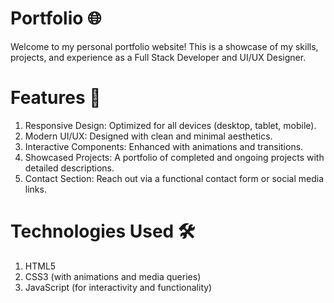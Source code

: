 # Portfolio 🌐
Welcome to my personal portfolio website! This is a showcase of my skills, projects, and experience as a Full Stack Developer and UI/UX Designer.

# Features 🚀
1. Responsive Design: Optimized for all devices (desktop, tablet, mobile).
2. Modern UI/UX: Designed with clean and minimal aesthetics.
3. Interactive Components: Enhanced with animations and transitions.
4. Showcased Projects: A portfolio of completed and ongoing projects with detailed descriptions.
5. Contact Section: Reach out via a functional contact form or social media links.

# Technologies Used 🛠️
1. HTML5
2. CSS3 (with animations and media queries)
3. JavaScript (for interactivity and functionality)
